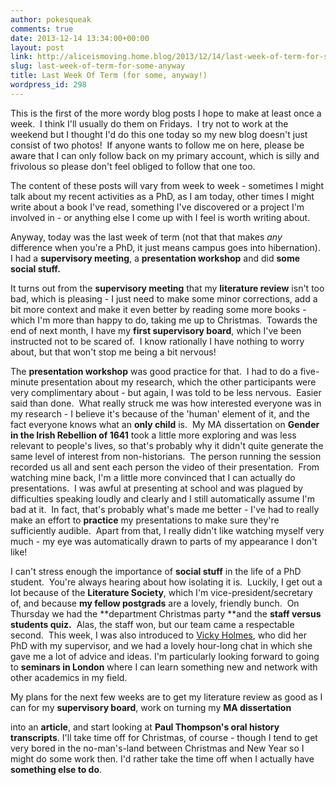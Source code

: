 ```yaml
---
author: pokesqueak
comments: true
date: 2013-12-14 13:34:00+00:00
layout: post
link: http://aliceismoving.home.blog/2013/12/14/last-week-of-term-for-some-anyway/
slug: last-week-of-term-for-some-anyway
title: Last Week Of Term (for some, anyway!)
wordpress_id: 298
---
```


This is the first of the more wordy blog posts I hope to make at least once a week.  I think I'll usually do them on Fridays.  I try not to work at the weekend but I thought I'd do this one today so my new blog doesn't just consist of two photos!  If anyone wants to follow me on here, please be aware that I can only follow back on my primary account, which is silly and frivolous so please don't feel obliged to follow that one too.




The content of these posts will vary from week to week - sometimes I might talk about my recent activities as a PhD, as I am today, other times I might write about a book I've read, something I've discovered or a project I'm involved in - or anything else I come up with I feel is worth writing about.




Anyway, today was the last week of term (not that that makes _any_ difference when you're a PhD, it just means campus goes into hibernation).  I had a **supervisory meeting**, a **presentation workshop** and did **some social stuff.**




It turns out from the **supervisory meeting** that my **literature review** isn't too bad, which is pleasing - I just need to make some minor corrections, add a bit more context and make it even better by reading some more books - which I'm more than happy to do, taking me up to Christmas.  Towards the end of next month, I have my **first supervisory board**, which I've been instructed not to be scared of.  I know rationally I have nothing to worry about, but that won't stop me being a bit nervous!




The **presentation workshop** was good practice for that.  I had to do a five-minute presentation about my research, which the other participants were very complimentary about - but again, I was told to be less nervous.  Easier said than done.  What really struck me was how interested everyone was in my research - I believe it's because of the 'human' element of it, and the fact everyone knows what an **only child** is.  My MA dissertation on **Gender in the Irish Rebellion of 1641** took a little more exploring and was less relevant to people's lives, so that's probably why it didn't quite generate the same level of interest from non-historians.  The person running the session recorded us all and sent each person the video of their presentation.  From watching mine back, I'm a little more convinced that I can actually do presentations.  I was awful at presenting at school and was plagued by difficulties speaking loudly and clearly and I still automatically assume I'm bad at it.  In fact, that's probably what's made me better - I've had to really make an effort to **practice** my presentations to make sure they're sufficiently audible.  Apart from that, I really didn't like watching myself very much - my eye was automatically drawn to parts of my appearance I don't like!




I can't stress enough the importance of **social stuff** in the life of a PhD student.  You're always hearing about how isolating it is.  Luckily, I get out a lot because of the **Literature Society**, which I'm vice-president/secretary of, and because **my fellow postgrads** are a lovely, friendly bunch.  On Thursday we had the **department Christmas party **and the **staff versus students quiz.**  Alas, the staff won, but our team came a respectable second.  This week, I was also introduced to [Vicky Holmes](http://www.twitter.com/vicky_holmes), who did her PhD with my supervisor, and we had a lovely hour-long chat in which she gave me a lot of advice and ideas. I'm particularly looking forward to going to **seminars in London** where I can learn something new and network with other academics in my field.




My plans for the next few weeks are to get my literature review as good as I can for my **supervisory board**, work on turning my **MA dissertation**




into an **article**, and start looking at **Paul Thompson's oral history transcripts**. I'll take time off for Christmas, of course - though I tend to get very bored in the no-man's-land between Christmas and New Year so I might do some work then. I'd rather take the time off when I actually have **something else to do**.
